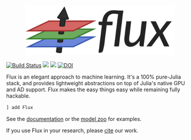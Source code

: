 <p align="center">
<img width="400px" src="https://raw.githubusercontent.com/FluxML/fluxml.github.io/master/logo.png"/>
</p> 

[![Build Status](https://travis-ci.org/FluxML/Flux.jl.svg?branch=master)](https://travis-ci.org/FluxML/Flux.jl) [![](https://img.shields.io/badge/docs-stable-blue.svg)](https://fluxml.github.io/Flux.jl/stable/) [![](https://img.shields.io/badge/chat-on%20slack-yellow.svg)](https://slackinvite.julialang.org/) [![DOI](https://joss.theoj.org/papers/10.21105/joss.00602/status.svg)](https://doi.org/10.21105/joss.00602)

Flux is an elegant approach to machine learning. It's a 100% pure-Julia stack, and provides lightweight abstractions on top of Julia's native GPU and AD support. Flux makes the easy things easy while remaining fully hackable.

```julia
] add Flux
```

See the [documentation](https://fluxml.github.io/Flux.jl/) or the [model zoo](https://github.com/FluxML/model-zoo/) for examples.

If you use Flux in your research, please [cite](CITATION.bib) our work.
